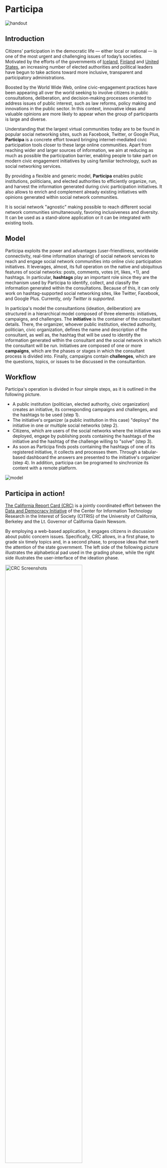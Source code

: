 Participa
=========

![handout](/figures/rsz_handout_participa_2_logos.png?raw=true "Participa Handout")

Introduction
------------

Citizens’ participation in the democratic life — either local or national — is one of the most urgent and challenging issues of today’s societies. Motivated by the efforts of the governments of [Iceland](http://en.wikipedia.org/wiki/Icelandic_constitutional_reform,_2010%E2%80%9313), [Finland](http://thegovlab.org/seven-lessons-from-the-crowdsourced-law-reform-in-finland/) and [United States](https://petitions.whitehouse.gov), an increasing number of elected authorities and political leaders have begun to take actions toward more inclusive, transparent and participatory administrations. 

Boosted by the World Wide Web, online civic-engagement practices have been appearing all over the world seeking to involve citizens in public consultations, deliberation, and decision-making processes oriented to address issues of public interest, such as law reforms, policy making and innovations in the public sector. In this context, innovative ideas and valuable opinions are more likely to appear when the group of participants is large and diverse. 

Understanding that the largest virtual communities today are to be found in popular social networking sites, such as Facebook, Twitter, or Google Plus, **Participa** is a concrete effort toward bringing internet-mediated civic participation tools closer to these large online communities. Apart from reaching wider and larger sources of information, we aim at reducing as much as possible the participation barrier, enabling people to take part on modern civic engagement initiatives by using familiar technology, such as social networking services.
 
By providing a flexible and generic model, **Participa** enables public institutions, politicians, and elected authorities to efficiently organize, run, and harvest the information generated during civic participation initiatives. It also allows to enrich and complement already existing initiatives with opinions generated within social network communities. 

It is social network "agnostic" making possible to reach different social network communities simultaneously, favoring inclusiveness and diversity. It can be used as a stand-alone application or it can be integrated with existing tools. 

Model
-----
Participa exploits the power and advantages (user-friendliness, worldwide connectivity, real-time information sharing) of
social network services to reach and engage social network communities into online civic participation 
initiatives. It leverages, almost, its full operation on the native and ubiquitous features of social networks: posts, comments, votes (rt, likes, +1), and hashtags. In particular, **hashtags** play an important role since they are the mechanism used by Participa to identify, collect, and classify the information generated within the consultations. Because of this, it can only work on hashtag-supported social networking sites, like Twitter, Facebook, and Google Plus. Currently, *only Twitter is supported*.

In participa's model the consultantions (ideation, deliberation) are structured in a hierarchical model composed of three elements: initiatives, campaigns, and challenges. The **initiative** is the container of the consultant details. There, the organizer, whoever public institution, elected authority, politician, civic organization, defines the name and description of the consultant, as well as, the hashtag that will be used to identify the information generated within the consultant and the social network in which the consultant will be run. Initiatives are composed of one or more **campaigns**, which are the phases or stages in which the consultant process is divided into. Finally, campaigns contain **challenges**, which are the questions, topics, or issues to be discussed in the consultantion.

Workflow
--------

Participa's operation is divided in four simple steps, as it is outlined in the following picture. 

* A public institution (politician, elected authority, civic organization) creates an initiative, its corresponding 
campaigns and challenges, and the hashtags to be used (step 1).
* The initiative's organizer (a public institution in this case) "deploys" the initiative in one or multiple social networks (step 2).
* Citizens, which are users of the social networks where the initiative was deployed, engage by publishing posts containing the hashtags of the initiative and the hashtag of the challenge willing to "solve" (step 3).
* As soon as Participa finds posts containing the hashtags of one of its registered initiative, it collects and processes 
them. Through a tabular-based dashboard the answers are presented to the initiative's organizer (step 4). In addition, participa can be programed to sinchronize its content with a remote platform.

![model](/figures/participa_model.png?raw=true "Participa Model")


Participa in action!
--------------------

[The California Report Card (CRC)](http://www.californiareportcard.org) is a jointly coordinated effort between the 
[Data and Democracy Initiative](http://citris-uc.org/initiatives/democracy/) of the Center for Information Technology Research in the Interest of Society (CITRIS) of the University of California, Berkeley and the Lt. Governor of California Gavin Newsom. 

By employing a web-based application, it engages citizens in discussion about public concern issues. Specifically, 
CRC allows, in a first phase, to grade six timely topics and, in a second phase, to propose ideas that merit the attention 
of the state government. The left side of the following picture illustrates the alphabetical pad used in the grading phase, 
while the right side illustrates the user-interface of the ideation phase.

<img alt="CRC Screenshots" src="figures/crc_screenshots.png" height="70%" width="70%" />

Participa is currently being used to enable citizens of California to participate in CRC directly via Twitter. In this case, 
The California Report Card and *#careportcard* were defined as the **initiative** and the initiative **hashtag**, respectively. The two phases of CRC, "grading issues" and "proposing new issues", were set as the **campaigns** of the initiative. The six CRC issues were configured as the **challenges** of the grading campaign, while the request for new issues was defined as the challenge of the proposing campaign. Each challenge was associated to a unique **hashtag**. Finally, Twitter was chosen as the **social network** to deploy the initiative.

On the left of the next picture, it is represented an example of grading a CRC issue via Twitter. Basically, it is
simply required to post a tweet with the grade — C in this case  —, the hashtag of the initiative, **#careportcard**, and the hashtag associated to the issue, **#affordcolleges**. The right side of the picture illustrates how participants can propose new issues through Twitter. Specifically, they send a suggestion together with the hashtag of the initiative, **#careportcard**, and the hashtag of the challenge, **#newissue**.

<img alt="CRC TW Screenshots" src="figures/crc_tw_screenshots.png" height="70%" width="70%" />

Additional information on how to take part of CRC through Twitter can be found [here](figures/Flyer_CRC_Twitter.pdf).

Installation
------------

1. Clone the repository `git clone https://github.com/joausaga/participa.git`

2. Go inside the repository folder and execute `pip install -r requirements.txt` to install dependencies 

3. Create a mysql database

4. Rename the file participa/settings.py.sample to participa/settings.py

5. Set the configuration parameters of the database in settings.py 

     ```
        DATABASES = {
            ...
                'NAME': '',
                'USER': '',
                'PASSWORD': '',
                'HOST': '',
                'PORT': '',
            ...
        }
      ```

6. Run `python manage.py migrate` to set up the database schema

7. Create a [Twitter application](https://apps.twitter.com) and give it read and write permissions

7. Rename the file cparte/config.sample to cparte/config

8. Set the parameters of your recently created Twitter application in cparte/config

    ```
        [twitter_api]
        consumer_key = YOUR_TWITTER_APP_CONSUMER_KEY
        consumer_secret = YOUR_TWITTER_APP_CONSUMER_SECRET
        token = YOUR_TWITTER_APP_TOKEN
        token_secret = YOUR_TWITTER_APP_TOKEN_SECRET
    ```

9. Load initial settings `python manage.py loaddata config_data.json`

10. Install Rabbit MQ broker. [Unix installation instructions](http://www.rabbitmq.com/install-generic-unix.html)

License
-------
MIT

Technologies
------------

1. [Django Framework 1.7](https://www.djangoproject.com/)
2. [MySQL](http://www.mysql.com) database and its corresponding python package
3. [Tweepy](http://www.tweepy.org) a python-based Twitter API client
4. [Django Admin Bootstrapped App](https://riccardo.forina.me/bootstrap-your-django-admin-in-3-minutes)
5. [Django Bootstrap3 App](https://github.com/dyve/django-bootstrap3)
6. [Google API Client](https://developers.google.com/api-client-library/python/)
7. [Celery](http://www.celeryproject.org)
8. [Celery for Django](http://docs.celeryproject.org/en/latest/django/first-steps-with-django.html)
9. [Rabbit MQ](http://www.rabbitmq.com)

Let me know
-----------

If you use participa, please [write me](mailto:jorgesaldivar@gmail.com) a short message with a link to your project. 
It is not mandatory, but I will really appreciate it!
